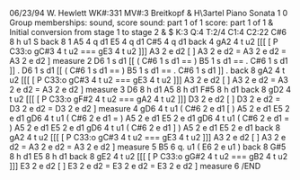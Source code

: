 


06/23/94 W. Hewlett
WK#:331       MV#:3
Breitkopf & H\3artel
Piano Sonata
1 0
Group memberships: sound, score
sound: part 1 of 1
score: part 1 of 1
&
Initial conversion from stage 1 to stage 2
&
$  K:3  Q:4  T:2/4  C1:4  C2:22
C#6    8        h     u1        S
back   8               1
A5     4        q     d1
 E5    4        q     d1
 C#5   4        q     d1
back   4
gA2    4        t     u2 [[[    [
P   C33:o
gC#3   4        t     u2 ===
gE3    4        t     u2 ]]]
A3     2        e     d2 [      ]
A3     2        e     d2 =
A3     2        e     d2 =
A3     2        e     d2 ]
measure 2
D6     1        s     d1 [[     (
C#6    1        s     d1 ==     )
B5     1        s     d1 ==     .
C#6    1        s     d1 ]]     .
D6     1        s     d1 [[     (
C#6    1        s     d1 ==     )
B5     1        s     d1 ==     .
C#6    1        s     d1 ]]     .
back   8
gA2    4        t     u2 [[[    [
P   C33:o
gC#3   4        t     u2 ===
gE3    4        t     u2 ]]]
A3     2        e     d2 [      ]
A3     2        e     d2 =
A3     2        e     d2 =
A3     2        e     d2 ]
measure 3
D6     8        h     d1
 A5    8        h     d1
 F#5   8        h     d1
back   8
gD2    4        t     u2 [[[    [
P   C33:o
gF#2   4        t     u2 ===
gA2    4        t     u2 ]]]
D3     2        e     d2 [      ]
D3     2        e     d2 =
D3     2        e     d2 =
D3     2        e     d2 ]
measure 4
gD6    4        t     u1        (
C#6    2        e     d1 [      )
 A5    2        e     d1
 E5    2        e     d1
gD6    4        t     u1        (
C#6    2        e     d1 =      )
 A5    2        e     d1 
 E5    2        e     d1
gD6    4        t     u1        (
C#6    2        e     d1 =      )
 A5    2        e     d1
 E5    2        e     d1
gD6    4        t     u1        (
C#6    2        e     d1 ]      )
 A5    2        e     d1
 E5    2        e     d1
back   8
gA2    4        t     u2 [[[    [
P   C33:o
gC#3   4        t     u2 ===
gE3    4        t     u2 ]]]
A3     2        e     d2 [      ]
A3     2        e     d2 =
A3     2        e     d2 =
A3     2        e     d2 ]
measure 5
B5     6        q.    u1        (
E6     2        e     u1        )
back   8
G#5    8        h     d1
 E5    8        h     d1
back   8
gE2    4        t     u2 [[[    [
P   C33:o
gG#2   4        t     u2 ===
gB2    4        t     u2 ]]]
E3     2        e     d2 [      ]
E3     2        e     d2 =
E3     2        e     d2 =
E3     2        e     d2 ]
measure 6
/END